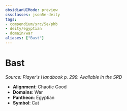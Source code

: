 ```yaml
---
obsidianUIMode: preview
cssclasses: json5e-deity
tags:
- compendium/src/5e/phb
- deity/egyptian
- domain/war
aliases: ["Bast"]
---
```

# Bast
*Source: Player's Handbook p. 299. Available in the <span title='Systems Reference Document (5.1)'>SRD</span>* 

- **Alignment**: Chaotic Good
- **Domains**: War
- **Pantheon**: Egyptian
- **Symbol**: Cat
